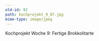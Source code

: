 ```yaml
---
old-id: 92
path: kochprojekt_9_07.jpg
mime-type: image/jpeg
---
```

Kochprojekt Woche 9:
Fertige Brokkolitarte
